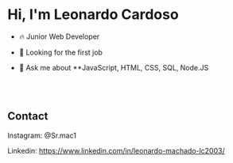 
<h1 align="left">Hi, I'm Leonardo Cardoso</h1>


- 🔥 Junior Web Developer 

- 🔭 Looking for the first job

- 💬 Ask me about **JavaScript, HTML, CSS, SQL, Node.JS

<!--
- 👨‍💻 
-->
<br><br>

## Contact

Instagram: @Sr.mac1

Linkedin: https://www.linkedin.com/in/leonardo-machado-lc2003/
